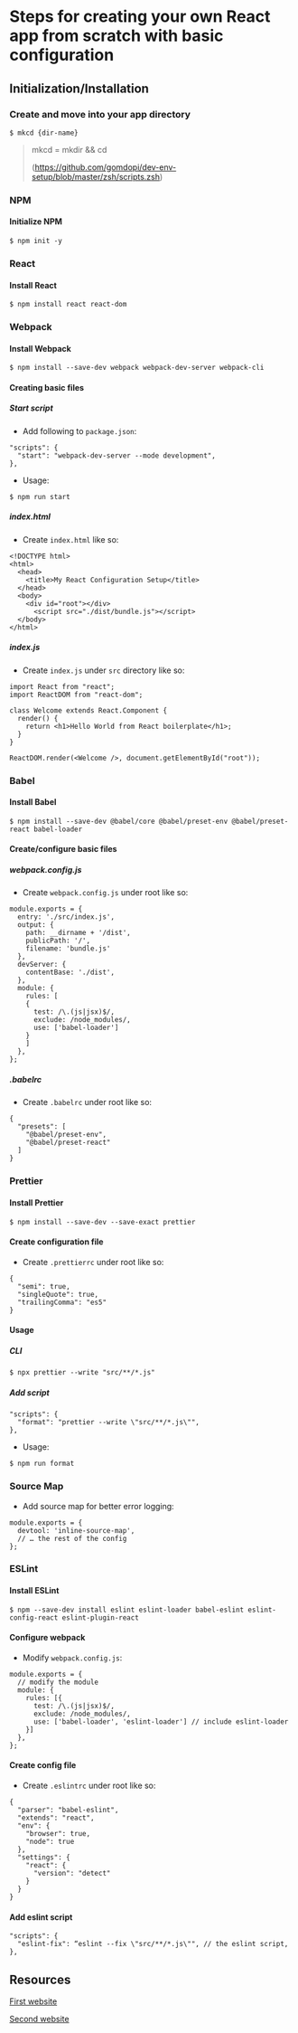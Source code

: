 # Steps for creating your own React app from scratch with basic configuration

## Initialization/Installation
### Create and move into your app directory
```
$ mkcd {dir-name} 
```
> mkcd = mkdir && cd
> 
>(https://github.com/gomdopi/dev-env-setup/blob/master/zsh/scripts.zsh)

### NPM
#### Initialize NPM
```
$ npm init -y
```

### React
#### Install React
```
$ npm install react react-dom
```

### Webpack
#### Install Webpack
```
$ npm install --save-dev webpack webpack-dev-server webpack-cli
```

#### Creating basic files
##### Start script
- Add following to `package.json`:
```
"scripts": {
  "start": "webpack-dev-server --mode development",
},
```
- Usage:
```
$ npm run start
```

##### index.html
- Create `index.html` like so:
```
<!DOCTYPE html>
<html>
  <head>
    <title>My React Configuration Setup</title>
  </head>
  <body>     
    <div id="root"></div>
      <script src="./dist/bundle.js"></script>
  </body>
</html>
```

##### index.js
- Create `index.js` under `src` directory like so:
```
import React from "react";
import ReactDOM from "react-dom";

class Welcome extends React.Component {
  render() {
    return <h1>Hello World from React boilerplate</h1>;
  }
}

ReactDOM.render(<Welcome />, document.getElementById("root"));
```

### Babel
#### Install Babel
```
$ npm install --save-dev @babel/core @babel/preset-env @babel/preset-react babel-loader
```

#### Create/configure basic files
##### webpack.config.js
- Create `webpack.config.js` under root like so:
```
module.exports = {
  entry: './src/index.js',
  output: {
    path: __dirname + '/dist',
    publicPath: '/',
    filename: 'bundle.js'
  },
  devServer: {
    contentBase: './dist',
  },
  module: {
    rules: [
    {
      test: /\.(js|jsx)$/,
      exclude: /node_modules/,
      use: ['babel-loader']
    }
    ]
  },
};
```

##### .babelrc
- Create `.babelrc` under root like so:
```
{
  "presets": [
    "@babel/preset-env",
    "@babel/preset-react"
  ]
}
```

### Prettier
#### Install Prettier
```
$ npm install --save-dev --save-exact prettier
```

#### Create configuration file
- Create `.prettierrc` under root like so:
```
{
  "semi": true,
  "singleQuote": true,
  "trailingComma": "es5"
}
```

#### Usage
##### CLI
```
$ npx prettier --write "src/**/*.js"
```

##### Add script
```
"scripts": {
  "format": "prettier --write \"src/**/*.js\"",
},
```
- Usage:
```
$ npm run format
```

### Source Map
- Add source map for better error logging:
```
module.exports = {
  devtool: 'inline-source-map',
  // … the rest of the config
};
```

### ESLint
#### Install ESLint
```
$ npm --save-dev install eslint eslint-loader babel-eslint eslint-config-react eslint-plugin-react
```

#### Configure webpack
- Modify `webpack.config.js`:
```
module.exports = {
  // modify the module
  module: {
    rules: [{
      test: /\.(js|jsx)$/,
      exclude: /node_modules/,
      use: ['babel-loader', 'eslint-loader'] // include eslint-loader
    }]
  },
};
```

#### Create config file
- Create `.eslintrc` under root like so:
```
{
  "parser": "babel-eslint",
  "extends": "react",
  "env": {
    "browser": true,
    "node": true
  },
  "settings": {
    "react": {
      "version": "detect"
    }
  }
}
```

#### Add eslint script
```
"scripts": {
  "eslint-fix": “eslint --fix \"src/**/*.js\"", // the eslint script,
},
```


## Resources
[First website](https://www.codementor.io/@rajjeet/step-by-step-create-a-react-project-from-scratch-11s9skvnxv)

[Second website](https://www.freecodecamp.org/news/how-to-set-up-deploy-your-react-app-from-scratch-using-webpack-and-babel-a669891033d4/)

